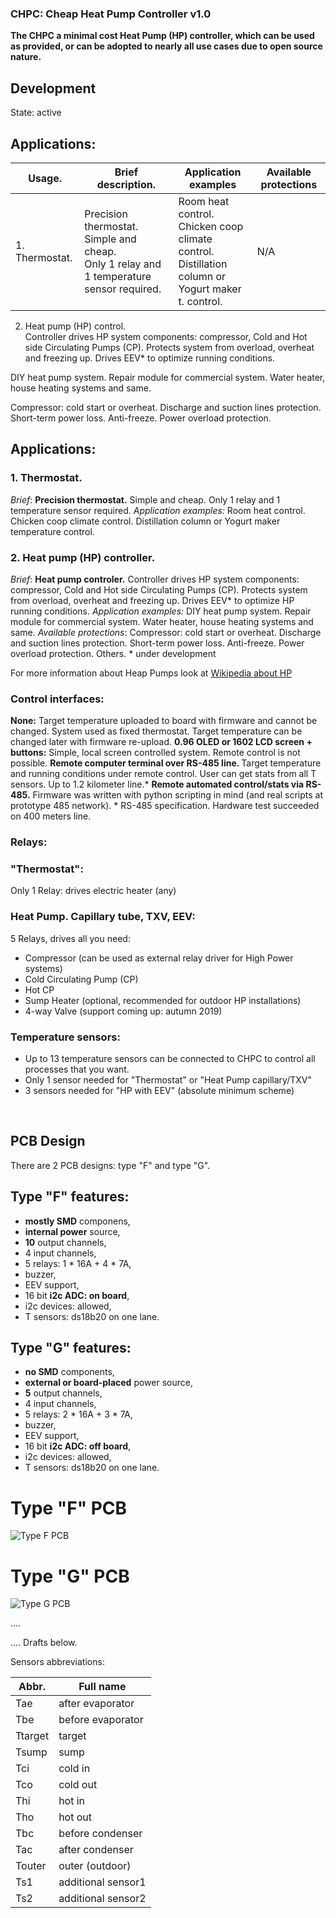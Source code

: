 ### CHPC: Cheap Heat Pump Controller v1.0
<b>The CHPC a minimal cost Heat Pump (HP) controller, which can be used as provided, or can be adopted to nearly all use cases due to open source nature.</b>


## Development

State: active

## Applications:
| Usage. |	Brief description. | 	Application examples	| Available protections	|
| ---------- | ------------------ | ------------------ | -------------------- |
| 1. Thermostat.	|  Precision thermostat. <br> Simple and cheap.<br> Only 1 relay and 1 temperature sensor required.<br> | Room heat control.<br> Chicken coop climate control.<br> Distillation column or<br> Yogurt maker t. control.<br> | N/A	|
	
2. Heat pump (HP) control.	
Controller drives HP system components: compressor, Cold and Hot side Circulating Pumps (CP). Protects system from overload, overheat and freezing up. Drives EEV* to optimize running conditions.
	
DIY heat pump system.
Repair module for commercial system.
Water heater, house heating systems and same.
	
Compressor: cold start or
overheat. Discharge and suction lines protection.
Short-term power loss.
Anti-freeze. Power overload protection.



## <b>Applications:</b>
### <b>1. Thermostat.</b>
_Brief_: <b>Precision thermostat.</b> Simple and cheap. Only 1 relay and 1 temperature sensor required. 
_Application examples:_ Room heat control. Chicken coop climate control. Distillation column or Yogurt maker temperature control.

### <b>2. Heat pump (HP) controller.</b>
_Brief_: <b> Heat pump controler.</b> Controller drives HP system components: compressor, Cold and Hot side Circulating Pumps (CP). Protects system from overload, overheat and freezing up. Drives EEV\* to optimize HP running conditions.
_Application examples:_ DIY heat pump system. Repair module for commercial system.
Water heater, house heating systems and same.
_Available protections_: Compressor: cold start or overheat. Discharge and suction lines protection. Short-term power loss. Anti-freeze. Power overload protection. Others.
\* under development

For more information about Heap Pumps look at [Wikipedia about HP](https://en.wikipedia.org/wiki/Heat_pump)
<br>
### <b>Control interfaces:</b>
 <b>None:</b> Target temperature uploaded to board with firmware and cannot be changed. System used as fixed thermostat. Target temperature can be changed later with firmware re-upload.
 <b>0.96 OLED or 1602 LCD screen + buttons:</b> Simple, local screen controlled system. Remote control is not possible.
 <b>Remote computer terminal over RS-485 line. </b> Target temperature and running conditions under remote control. User can get stats from all T sensors. Up to 1.2 kilometer line.\*
 <b> Remote automated control/stats via RS-485.</b> Firmware was written with python scripting in mind (and real scripts at prototype 485 network).
\* RS-485 specification. Hardware test succeeded on 400 meters line.
<br>
### <b>Relays:</b>
### <b>"Thermostat"</b>:
Only 1 Relay: drives electric heater (any) 
### <b>Heat Pump.</b> Capillary tube, TXV, EEV:
5 Relays, drives all you need:
* Compressor (can be used as external relay driver for High Power systems)
* Cold Circulating Pump (CP)
* Hot CP
* Sump Heater (optional, recommended for outdoor HP installations)
* 4-way Valve (support coming up: autumn 2019)

### <b>Temperature sensors:</b>
* Up to 13 temperature sensors can be connected to CHPC to control all processes that you want. 
* Only 1 sensor needed for "Thermostat" or "Heat Pump capillary/TXV" 
* 3 sensors needed for "HP with EEV" (absolute minimum scheme)
<br>


## PCB Design

There are 2 PCB designs: type "F" and type "G".

## Type "F" features:
- **mostly SMD** componens,
- **internal power** source,
- **10** output channels,
- 4 input channels,
- 5 relays: 1 * 16A + 4 * 7A,
- buzzer,
- EEV support,
- 16 bit **i2c ADC: on board**,
- i2c devices: allowed, 
- T sensors: ds18b20 on one lane.

## Type "G" features:
- **no SMD** components,
- **external or board-placed** power source,
- **5** output channels,
- 4 input channels,
- 5 relays: 2 * 16A + 3 * 7A,
- buzzer,
- EEV support,
- 16 bit **i2c ADC: off board**,
- i2c devices: allowed,
- T sensors: ds18b20 on one lane.

# Type "F" PCB
![Type F PCB](./PCB_Type_F.png)

# Type "G" PCB
![Type G PCB](./PCB_Type_G.png)

....

....
Drafts below.

Sensors abbreviations:

| Abbr. | Full name |
| ----- | -------------------- |
| Tae | after evaporator |
| Tbe | before evaporator |
| Ttarget | target |
| Tsump | sump |
| Tci | cold in |
| Tco | cold out |
| Thi | hot in |
| Tho | hot out |
| Tbc | before condenser |
| Tac | after condenser |
| Touter | outer (outdoor) |
| Ts1 | additional sensor1 |
| Ts2 | additional sensor2 |


